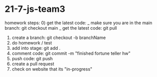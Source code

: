 # 21-7-js-team3

homework steps: 0) get the latest code:
_ make sure you are in the main branch: git checkout main
_ get the latest code: git pull

1. create a branch: git checkout -b branchName
2. do homework / test
3. add into stage: git add .
4. comment code: git commit -m "finished fortune teller hw"
5. push code: git push
6. create a pull request
7. check on website that its "in-progress"
